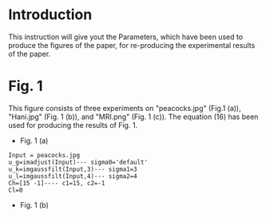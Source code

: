 # Introduction

This instruction will give yout the Parameters, which have been used to produce the figures of the paper, for re-producing the experimental results of the paper.

# Fig. 1
This figure consists of three experiments on "peacocks.jpg" (Fig.1 (a)), "Hani.jpg" (Fig. 1 (b)), and "MRI.png" (Fig. 1 (c)). The equation (16) has been used for producing the results of Fig. 1.
- Fig. 1 (a)
```
Input = peacocks.jpg
u_g=imadjust(Input)--- sigma0='default'
u_k=imgaussfilt(Input,3)--- sigma1=3
u_l=imgaussfilt(Input,4)--- sigma2=4
Ch=[15 -1]---- c1=15, c2=-1
Cl=0
````
- Fig. 1 (b)
